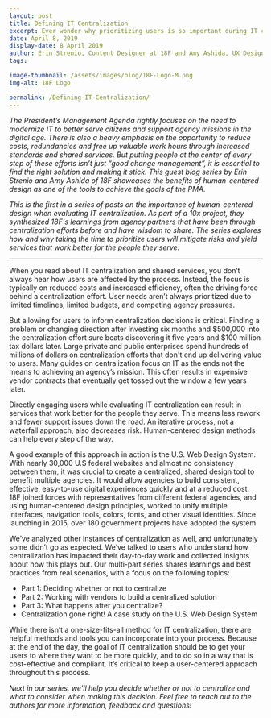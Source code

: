 ```yaml
---
layout: post
title: Defining IT Centralization
excerpt: Ever wonder why prioritizing users is so important during IT centralization? This is the first in a series of posts on the importance of human-centered design when evaluating IT centralization. As part of a 10x project, they synthesized 18F's learnings from agency partners that have been through centralization efforts before and have wisdom to share. 
date: April 8, 2019
display-date: 8 April 2019
author: Erin Strenio, Content Designer at 18F and Amy Ashida, UX Designer at 18F
tags:

image-thumbnail: /assets/images/blog/18F-Logo-M.png
img-alt: 18F Logo

permalink: /Defining-IT-Centralization/
---
```

*The President’s Management Agenda rightly focuses on the need to modernize IT to better serve citizens and support agency missions in the digital age. There is also a heavy emphasis on the opportunity to reduce costs, redundancies and free up valuable work hours through increased standards and shared services. But putting people at the center of every step of these efforts isn’t just “good change management”, it is essential to find the right solution and making it stick.  This guest blog series by Erin Strenio and Amy Ashida of 18F showcases the benefits of human-centered design as one of the tools to achieve the goals of the PMA.*

*This is the first in a series of posts on the importance of human-centered design when evaluating IT centralization. As part of a 10x project, they synthesized 18F's learnings from agency partners that have been through centralization efforts before and have wisdom to share. The series explores how and why taking the time to prioritize users will mitigate risks and yield services that work better for the people they serve.*

***

When you read about IT centralization and shared services, you don’t always hear how users are affected by the process. Instead, the focus is typically on reduced costs and increased efficiency, often the driving force behind a centralization effort. User needs aren’t always prioritized due to limited timelines, limited budgets, and competing agency pressures.

But allowing for users to inform centralization decisions is critical. Finding a problem or changing direction after investing six months and $500,000 into the centralization effort sure beats discovering it five years and $100 million tax dollars later.
Large private and public enterprises spend hundreds of millions of dollars on centralization efforts that don't end up delivering value to users. Many guides on centralization focus on IT as the ends not the means to achieving an agency’s mission. This often results in expensive vendor contracts that eventually get tossed out the window a few years later.

Directly engaging users while evaluating IT centralization can result in services that work better for the people they serve. This means less rework and fewer support issues down the road. An iterative process, not a waterfall approach, also decreases risk. Human-centered design methods can help every step of the way.

A good example of this approach in action is the U.S. Web Design System. With nearly 30,000 U.S federal websites and almost no consistency between them, it was crucial to create a centralized, shared design tool to benefit multiple agencies. It would allow agencies to build consistent, effective, easy-to-use digital experiences quickly and at a reduced cost. 18F joined forces with representatives from different federal agencies, and using human-centered design principles, worked to unify multiple interfaces, navigation tools, colors, fonts, and other visual identities. Since launching in 2015, over 180 government projects have adopted the system.

We’ve analyzed other instances of centralization as well, and unfortunately some didn’t go as expected. We’ve talked to users who understand how centralization has impacted their day-to-day work and collected insights about how this plays out.
Our multi-part series shares learnings and best practices from real scenarios, with a focus on the following topics:

 * Part 1: Deciding whether or not to centralize
 * Part 2: Working with vendors to build a centralized solution
 * Part 3: What happens after you centralize?
 * Centralization gone right! A case study on the U.S. Web Design System

While there isn’t a one-size-fits-all method for IT centralization, there are helpful methods and tools you can incorporate into your process. Because at the end of the day, the goal of IT centralization should be to get your users to where they want to be more quickly, and to do so in a way that is cost-effective and compliant. It’s critical to keep a user-centered approach throughout this process.

*Next in our series, we’ll help you decide whether or not to centralize and what to consider when making this decision. Feel free to reach out to the authors for more information, feedback and questions!*
